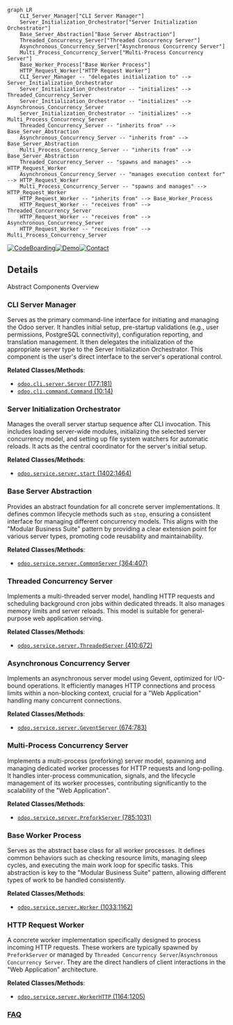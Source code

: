 ```mermaid
graph LR
    CLI_Server_Manager["CLI Server Manager"]
    Server_Initialization_Orchestrator["Server Initialization Orchestrator"]
    Base_Server_Abstraction["Base Server Abstraction"]
    Threaded_Concurrency_Server["Threaded Concurrency Server"]
    Asynchronous_Concurrency_Server["Asynchronous Concurrency Server"]
    Multi_Process_Concurrency_Server["Multi-Process Concurrency Server"]
    Base_Worker_Process["Base Worker Process"]
    HTTP_Request_Worker["HTTP Request Worker"]
    CLI_Server_Manager -- "delegates initialization to" --> Server_Initialization_Orchestrator
    Server_Initialization_Orchestrator -- "initializes" --> Threaded_Concurrency_Server
    Server_Initialization_Orchestrator -- "initializes" --> Asynchronous_Concurrency_Server
    Server_Initialization_Orchestrator -- "initializes" --> Multi_Process_Concurrency_Server
    Threaded_Concurrency_Server -- "inherits from" --> Base_Server_Abstraction
    Asynchronous_Concurrency_Server -- "inherits from" --> Base_Server_Abstraction
    Multi_Process_Concurrency_Server -- "inherits from" --> Base_Server_Abstraction
    Threaded_Concurrency_Server -- "spawns and manages" --> HTTP_Request_Worker
    Asynchronous_Concurrency_Server -- "manages execution context for" --> HTTP_Request_Worker
    Multi_Process_Concurrency_Server -- "spawns and manages" --> HTTP_Request_Worker
    HTTP_Request_Worker -- "inherits from" --> Base_Worker_Process
    HTTP_Request_Worker -- "receives from" --> Threaded_Concurrency_Server
    HTTP_Request_Worker -- "receives from" --> Asynchronous_Concurrency_Server
    HTTP_Request_Worker -- "receives from" --> Multi_Process_Concurrency_Server
```

[![CodeBoarding](https://img.shields.io/badge/Generated%20by-CodeBoarding-9cf?style=flat-square)](https://github.com/CodeBoarding/GeneratedOnBoardings)[![Demo](https://img.shields.io/badge/Try%20our-Demo-blue?style=flat-square)](https://www.codeboarding.org/demo)[![Contact](https://img.shields.io/badge/Contact%20us%20-%20contact@codeboarding.org-lightgrey?style=flat-square)](mailto:contact@codeboarding.org)

## Details

Abstract Components Overview

### CLI Server Manager
Serves as the primary command-line interface for initiating and managing the Odoo server. It handles initial setup, pre-startup validations (e.g., user permissions, PostgreSQL connectivity), configuration reporting, and translation management. It then delegates the initialization of the appropriate server type to the Server Initialization Orchestrator. This component is the user's direct interface to the server's operational control.


**Related Classes/Methods**:

- <a href="https://github.com/odoo/odoo/blob/18.0/odoo/cli/server.py#L177-L181" target="_blank" rel="noopener noreferrer">`odoo.cli.server.Server` (177:181)</a>
- <a href="https://github.com/odoo/odoo/blob/18.0/odoo/cli/command.py#L10-L14" target="_blank" rel="noopener noreferrer">`odoo.cli.command.Command` (10:14)</a>


### Server Initialization Orchestrator
Manages the overall server startup sequence after CLI invocation. This includes loading server-wide modules, initializing the selected server concurrency model, and setting up file system watchers for automatic reloads. It acts as the central coordinator for the server's initial setup.


**Related Classes/Methods**:

- <a href="https://github.com/odoo/odoo/blob/18.0/odoo/service/server.py#L1402-L1464" target="_blank" rel="noopener noreferrer">`odoo.service.server.start` (1402:1464)</a>


### Base Server Abstraction
Provides an abstract foundation for all concrete server implementations. It defines common lifecycle methods such as `stop`, ensuring a consistent interface for managing different concurrency models. This aligns with the "Modular Business Suite" pattern by providing a clear extension point for various server types, promoting code reusability and maintainability.


**Related Classes/Methods**:

- <a href="https://github.com/odoo/odoo/blob/18.0/odoo/service/server.py#L364-L407" target="_blank" rel="noopener noreferrer">`odoo.service.server.CommonServer` (364:407)</a>


### Threaded Concurrency Server
Implements a multi-threaded server model, handling HTTP requests and scheduling background cron jobs within dedicated threads. It also manages memory limits and server reloads. This model is suitable for general-purpose web application serving.


**Related Classes/Methods**:

- <a href="https://github.com/odoo/odoo/blob/18.0/odoo/service/server.py#L410-L672" target="_blank" rel="noopener noreferrer">`odoo.service.server.ThreadedServer` (410:672)</a>


### Asynchronous Concurrency Server
Implements an asynchronous server model using Gevent, optimized for I/O-bound operations. It efficiently manages HTTP connections and process limits within a non-blocking context, crucial for a "Web Application" handling many concurrent connections.


**Related Classes/Methods**:

- <a href="https://github.com/odoo/odoo/blob/18.0/odoo/service/server.py#L674-L783" target="_blank" rel="noopener noreferrer">`odoo.service.server.GeventServer` (674:783)</a>


### Multi-Process Concurrency Server
Implements a multi-process (preforking) server model, spawning and managing dedicated worker processes for HTTP requests and long-polling. It handles inter-process communication, signals, and the lifecycle management of its worker processes, contributing significantly to the scalability of the "Web Application".


**Related Classes/Methods**:

- <a href="https://github.com/odoo/odoo/blob/18.0/odoo/service/server.py#L785-L1031" target="_blank" rel="noopener noreferrer">`odoo.service.server.PreforkServer` (785:1031)</a>


### Base Worker Process
Serves as the abstract base class for all worker processes. It defines common behaviors such as checking resource limits, managing sleep cycles, and executing the main work loop for specific tasks. This abstraction is key to the "Modular Business Suite" pattern, allowing different types of work to be handled consistently.


**Related Classes/Methods**:

- <a href="https://github.com/odoo/odoo/blob/18.0/odoo/service/server.py#L1033-L1162" target="_blank" rel="noopener noreferrer">`odoo.service.server.Worker` (1033:1162)</a>


### HTTP Request Worker
A concrete worker implementation specifically designed to process incoming HTTP requests. These workers are typically spawned by `PreforkServer` or managed by `Threaded Concurrency Server`/`Asynchronous Concurrency Server`. They are the direct handlers of client interactions in the "Web Application" architecture.


**Related Classes/Methods**:

- <a href="https://github.com/odoo/odoo/blob/18.0/odoo/service/server.py#L1164-L1205" target="_blank" rel="noopener noreferrer">`odoo.service.server.WorkerHTTP` (1164:1205)</a>




### [FAQ](https://github.com/CodeBoarding/GeneratedOnBoardings/tree/main?tab=readme-ov-file#faq)